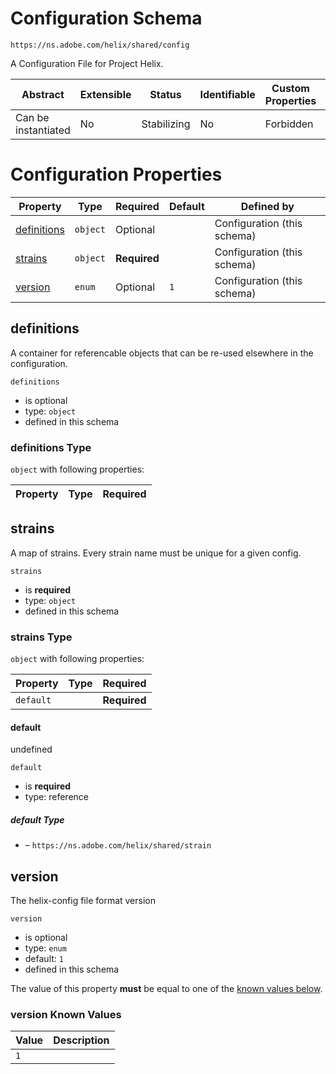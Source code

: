 
# Configuration Schema

```
https://ns.adobe.com/helix/shared/config
```

A Configuration File for Project Helix.

| Abstract | Extensible | Status | Identifiable | Custom Properties | Additional Properties | Defined In |
|----------|------------|--------|--------------|-------------------|-----------------------|------------|
| Can be instantiated | No | Stabilizing | No | Forbidden | Forbidden | [config.schema.json](config.schema.json) |

# Configuration Properties

| Property | Type | Required | Default | Defined by |
|----------|------|----------|---------|------------|
| [definitions](#definitions) | `object` | Optional |  | Configuration (this schema) |
| [strains](#strains) | `object` | **Required** |  | Configuration (this schema) |
| [version](#version) | `enum` | Optional | `1` | Configuration (this schema) |

## definitions

A container for referencable objects that can be re-used elsewhere in the configuration.

`definitions`

* is optional
* type: `object`
* defined in this schema

### definitions Type


`object` with following properties:


| Property | Type | Required |
|----------|------|----------|






## strains

A map of strains. Every strain name must be unique for a given config.

`strains`

* is **required**
* type: `object`
* defined in this schema

### strains Type


`object` with following properties:


| Property | Type | Required |
|----------|------|----------|
| `default`|  | **Required** |



#### default

undefined

`default`

* is **required**
* type: reference

##### default Type


* []() – `https://ns.adobe.com/helix/shared/strain`










## version

The helix-config file format version

`version`

* is optional
* type: `enum`
* default: `1`
* defined in this schema

The value of this property **must** be equal to one of the [known values below](#version-known-values).

### version Known Values
| Value | Description |
|-------|-------------|
| `1` |  |



